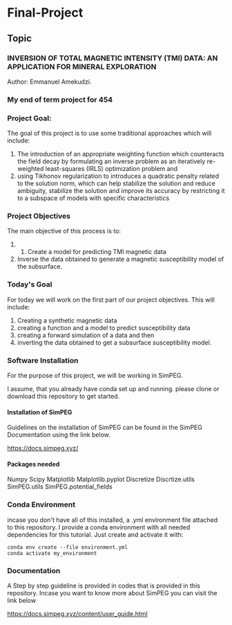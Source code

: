 # Final-Project

## Topic
### INVERSION OF TOTAL MAGNETIC INTENSITY (TMI) DATA: AN APPLICATION FOR MINERAL EXPLORATION 

Author: Emmanuel Amekudzi.

### My end of term project for 454

### Project Goal: 
The goal of this project is to use some traditional approaches which will include:
1.	The introduction of an appropriate weighting function which counteracts the field decay by formulating an inverse problem as an iteratively re-weighted least-squares (IRLS) optimization problem and 
2.	using Tikhonov regularization to introduces a quadratic penalty related to the solution norm, which can help stabilize the solution and reduce ambiguity, stabilize the solution and improve its accuracy by restricting it to a subspace of models with specific characteristics


### Project Objectives

The main objective of this process is to:
1.	1.	Create a model for predicting TMI magnetic data
2.	Inverse the data obtained to generate a magnetic susceptibility model of the subsurface.

### Today's Goal
For today we will work on the first part of our project objectives. This will include:
1. Creating a synthetic magnetic data
2. creating a function and a model to predict susceptibility data
3. creating a forward simulation of a data and then
4. inverting the data obtained to get a subsurface susceptibility model.

### Software Installation
For the purpose of this project, we will be working in SimPEG.

 I assume, that you already have conda set up and running. please clone or download this repository to get started.

 #### Installation of SimPEG

 Guidelines on the installation of SimPEG can be found in the SimPEG Documentation using the link below.

 https://docs.simpeg.xyz/

 #### Packages needed
 Numpy
 Scipy
 Matplotlib
 Matplotlib.pyplot
 Discretize
 Discrtize.utils
 SimPEG.utils
 SimPEG.potential_fields

 ### Conda Environment
 incase you don't have all of this installed, a .yml environment file attached to this repository. I provide a conda environment with all needed dependencies for this tutorial.
 Just create and activate it with:

    conda env create --file environment.yml
    conda activate my_environment

 ### Documentation 
A Step by step guideline is provided in codes that is provided in this repository. Incase you want to know more about SimPEG you can visit the link below

https://docs.simpeg.xyz/content/user_guide.html


